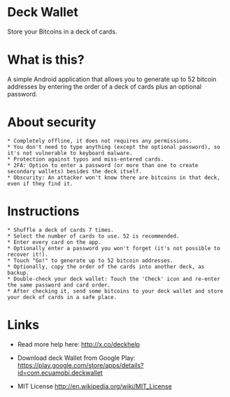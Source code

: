 Deck Wallet
===========

Store your Bitcoins in a deck of cards.

# What is this?
A simple Android application that allows you to generate up to 52 bitcoin addresses
by entering the order of a deck of cards plus an optional password.

# About security
	* Completely offline, it does not requires any permissions.
	* You don't need to type anything (except the optional password), so it's not vulnerable to keyboard malware.
	* Protection against typos and miss-entered cards.
	* 2FA: Option to enter a password (or more than one to create secondary wallets) besides the deck itself.
	* Obscurity: An attacker won't know there are bitcoins in that deck, even if they find it.

# Instructions
	* Shuffle a deck of cards 7 times.
	* Select the number of cards to use. 52 is recommended.
	* Enter every card on the app.
	* Optionally enter a password you won't forget (it's not possible to recover it!).
	* Touch "Go!" to generate up to 52 bitcoin addresses.
	* Optionally, copy the order of the cards into another deck, as backup.
	* Double-check your deck wallet: Touch the 'Check' icon and re-enter the same password and card order.
	* After checking it, send some bitcoins to your deck wallet and store your deck of cards in a safe place.
	
# Links
- Read more help here:
http://x.co/deckhelp

-  Download deck Wallet from Google Play:
https://play.google.com/store/apps/details?id=com.ecuamobi.deckwallet

- MIT License
http://en.wikipedia.org/wiki/MIT_License
